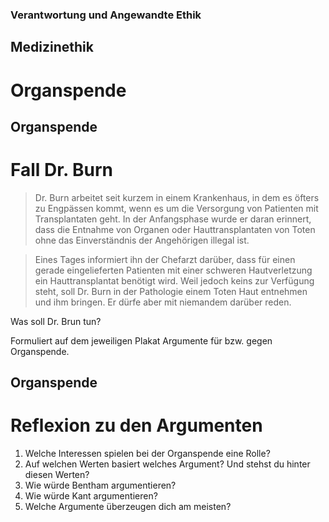 ### Verantwortung und Angewandte Ethik
## Medizinethik
# Organspende



## Organspende
# Fall Dr. Burn
>  Dr. Burn arbeitet seit kurzem in einem Krankenhaus, in dem es öfters zu Engpässen kommt, wenn es um die Versorgung von Patienten mit Transplantaten geht. In der Anfangsphase wurde er daran erinnert, dass die Entnahme von Organen oder Hauttransplantaten von Toten ohne das Einverständnis der Angehörigen illegal ist.

> Eines Tages informiert ihn der Chefarzt darüber, dass für einen gerade eingelieferten Patienten mit einer schweren Hautverletzung ein Hauttransplantat benötigt wird. Weil jedoch keins zur Verfügung steht, soll Dr. Burn in der Pathologie einem Toten Haut entnehmen und ihm bringen. Er dürfe aber mit niemandem darüber reden.

Was soll Dr. Brun tun? <!-- .element: class="frage" -->

Formuliert auf dem jeweiligen Plakat Argumente für bzw. gegen Organspende. <!-- .element: class="fragment frage" -->



## Organspende
# Reflexion zu den Argumenten

1. Welche Interessen spielen bei der Organspende eine Rolle?
1. Auf welchen Werten basiert welches Argument? Und stehst du hinter diesen Werten?
1. Wie würde Bentham argumentieren?
1. Wie würde Kant argumentieren?
1. Welche Argumente überzeugen dich am meisten?
